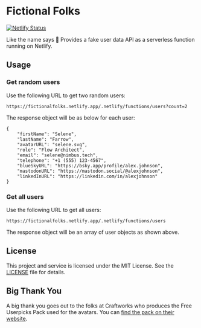 # Fictional Folks

[![Netlify Status](https://api.netlify.com/api/v1/badges/1683089d-e870-491c-8121-5b6c2b5d687f/deploy-status)](https://app.netlify.com/sites/fictionalfolks/deploys)

Like the name says 🤗 Provides a fake user data API as a serverless function running on Netlify.

## Usage

### Get random users

Use the following URL to get two random users:

```
https://fictionalfolks.netlify.app/.netlify/functions/users?count=2
```

The response object will be as below for each user:

```
{
    "firstName": "Selene",
    "lastName": "Farrow",
    "avatarURL": "selene.svg",
    "role": "Flow Architect",
    "email": "selene@nimbus.tech",
    "telephone": "+1 (555) 123-4567",
    "blueSkyURL": "https://bsky.app/profile/alex.johnson",
    "mastodonURL": "https://mastodon.social/@alexjohnson",
    "linkedInURL": "https://linkedin.com/in/alexjohnson"
}
```

### Get all users

Use the following URL to get all users:

```
https://fictionalfolks.netlify.app/.netlify/functions/users
```

The response object will be an array of user objects as shown above.

## License

This project and service is licensed under the MIT License. See the [LICENSE](LICENSE) file for details.

## Big Thank You

A big thank you goes out to the folks at Craftworks who produces the Free Userpicks Pack used for the avatars. You can [find the pack on their website](https://userpics.craftwork.design/).
